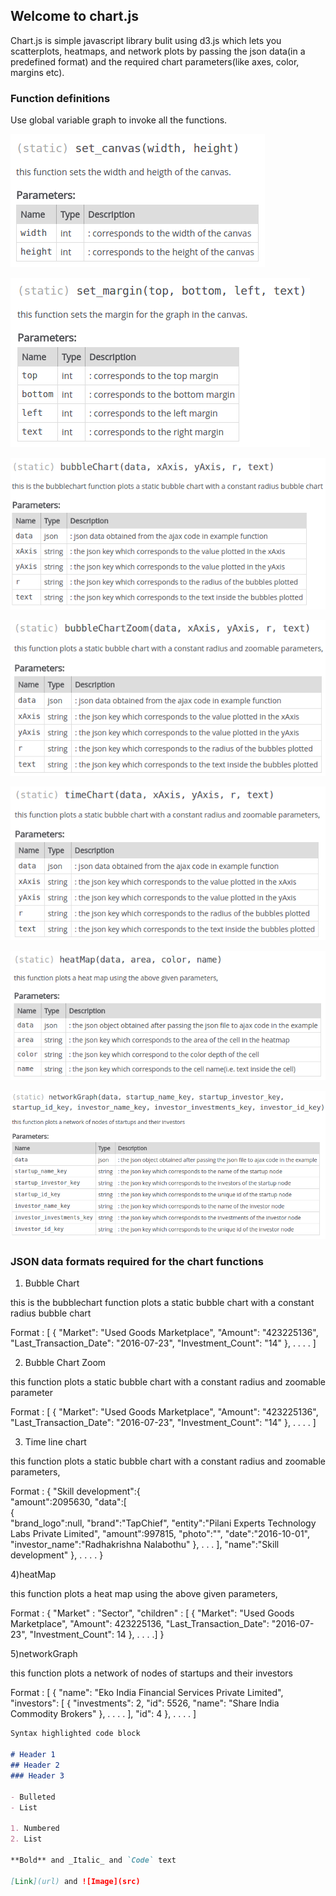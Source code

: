 ## Welcome to chart.js
Chart.js is simple javascript library bulit using d3.js which lets you scatterplots, heatmaps, and network plots by passing the json data(in a predefined format) and the required chart parameters(like axes, color, margins etc).

### Function definitions
Use global variable graph to invoke all the functions.

![Image of set_canvas function](images/set_canvas.png)

![Image of set_margin function](images/set_margin.png)

![Image of bubbleChart function](images/bubbleChart.png)

![Image of bubbleChartZoom function](images/bubbleChartZoom.png)

![Image of timeChart function](images/timeChart.png)

![Image of heatMap function](images/heatMap.png)

![Image of networkGraph function](images/networkGraph.png)


### JSON data formats required for the chart functions

1) Bubble Chart

this is the bubblechart function plots a static bubble chart with a constant radius bubble chart

Format :
[
	{
		"Market": "Used Goods Marketplace",
		"Amount": "423225136",
		"Last_Transaction_Date": "2016-07-23",
		"Investment_Count": "14"
	},
    .
    .
    .
    .
]

2) Bubble Chart Zoom

this function plots a static bubble chart with a constant radius and zoomable parameter

Format : 
[
	{
		"Market": "Used Goods Marketplace",
		"Amount": "423225136",
		"Last_Transaction_Date": "2016-07-23",
		"Investment_Count": "14"
	},
    .
    .
    .
    .
]

3) Time line chart

this function plots a static bubble chart with a constant radius and zoomable parameters,

Format : 
 {  "Skill development":{  
      "amount":2095630,
      "data":[  
         {  
            "brand_logo":null,
            "brand":"TapChief",
            "entity":"Pilani Experts Technology Labs Private Limited",
            "amount":997815,
            "photo":"",
            "date":"2016-10-01",
            "investor_name":"Radhakrishna Nalabothu"
         },
         .
         .
         .
      ],
    "name":"Skill development"
   },
      .
      .
      .
      .
 }

4)heatMap

this function plots a heat map using the above given parameters,

Format : 
{ "Market" : "Sector",
  "children" : [
  {
    "Market": "Used Goods Marketplace",
    "Amount": 423225136,
    "Last_Transaction_Date": "2016-07-23",
    "Investment_Count": 14
  },
  .
  .
  .
  .]
}


5)networkGraph

this function plots a network of nodes of startups and their investors

Format : 
[
  {
    "name": "Eko India Financial Services Private Limited",
    "investors": [
      {
        "investments": 2,
        "id": 5526,
        "name": "Share India Commodity Brokers"
      },
      .
      .
      .
      .
    ],
    "id": 4
  },
  .
  .
  .
  .
]

```markdown
Syntax highlighted code block

# Header 1
## Header 2
### Header 3

- Bulleted
- List

1. Numbered
2. List

**Bold** and _Italic_ and `Code` text

[Link](url) and ![Image](src)
```

